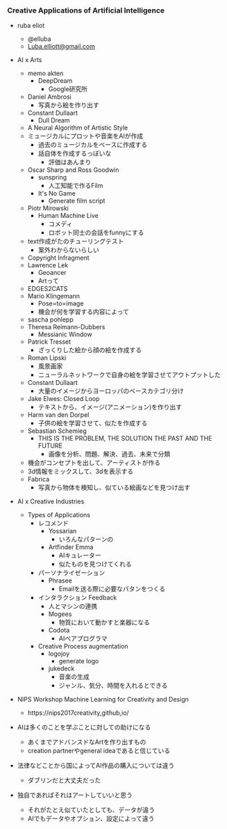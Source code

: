 ### Creative Applications of Artificial Intelligence
- ruba eliot
    - @elluba
    - Luba.elliott@gmail.com
- AI x Arts
    - memo akten
        - DeepDream
            - Google研究所
    - Daniel Ambrosi
        - 写真から絵を作り出す
    - Constant Dullaart
        - Dull Dream
    - A Neural Algorithm of Artistic Style
    - ミュージカルにプロットや音楽をAIが作成
        - 過去のミュージカルをベースに作成する
        - 話自体を作成するっぽいな
            - 評価はあんまり
    - Oscar Sharp and Ross Goodwin
        - sunspring
            - 人工知能で作るFilm
        - It's No Game
            - Generate film script
    - Piotr Mirowski
        - Human Machine Live
            - コメディ
            - ロボット同士の会話をfunnyにする
    - text作成がたのチューリングテスト
        - 案外わからないらしい
    - Copyright Infragment
    - Lawrence Lek
        - Geoancer
        - Artって
    - EDGES2CATS
    - Mario Klingemann
        - Pose=to=image
        - 機会が何を学習する内容によって
    - sascha pohlepp
    - Theresa Reimann-Dubbers
        - Messianic Window
    - Patrick Tresset
        - ざっくりした絵から顔の絵を作成する
    - Roman Lipski
        - 風景画家
        - ニューラルネットワークで自身の絵を学習させてアウトプットした
    - Constant Dullaart
        - 大量のイメージからヨーロッパのベースカテゴリ分け
    - Jake Elwes: Closed Loop
        - テキストから、イメージ(アニメーション)を作り出す
    - Harm van den Dorpel
        - 子供の絵を学習させて、似たを作成する
    - Sebastian Schemieg
        - THIS IS THE PROBLEM, THE SOLUTION THE PAST AND THE FUTURE
            - 画像を分析、問題、解決、過去、未来で分類
    - 機会がコンセプトを出して、アーティストが作る
    - 3d情報をミックスして、3dを表示する 
    - Fabrica
        - 写真から物体を検知し、似ている絵画などを見つけ出す
- AI x Creative Industries
    - Types of Applications
        - レコメンド
            - Yossarian
                - いろんなパターンの
            - Artfinder Emma
                - AIキュレーター
                - 似たものを見つけてくれる
        - パーソナライゼーション
            - Phrasee
                - Emailを送る際に必要なパタンをつくる
        - インタラクション Feedback
            - 人とマシンの連携
            - Mogees
                - 物質において動かすと楽器になる
            - Codota
                - AIペアプログラマ
        - Creative Process augmentation
            - logojoy
                - generate logo
            - jukedeck
                - 音楽の生成
                - ジャンル、気分、時間を入れるとできる
- NIPS Workshop Machine Learning for Creativity and Design
    - https://nips2017creativity,github,io/


- AIは多くのことを学ぶことに対しての助けになる
    - あくまでアドバンスドなArtを作り出すもの
    - creation partnerやgeneral ideaであると信じている
- 法律などことから国によってAI作品の購入については違う
    - ダブリンだと大丈夫だった
- 独自であればそれはアートしていいと思う
    - それがたとえ似ていたとしても、データが違う
    - AIでもデータやオプション、設定によって違う

